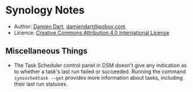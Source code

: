 Synology Notes
==============

  - Author: [Damien Dart][1], <damiendart@pobox.com>
  - Licence: [Creative Commons Attribution 4.0 International License][2]

[1]: <http://www.robotinaponcho.net>
[2]: <http://creativecommons.org/licenses/by/4.0/>


Miscellaneous Things
--------------------

  - The Task Scheduler control panel in DSM doesn't give any indication
    as to whether a task's last run failed or succeeded. Running the
    command `synoschedtask --get` provides more information about tasks,
    including their last run statuses.
